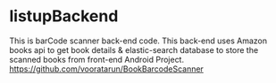 # listupBackend
This is barCode scanner back-end code. This back-end uses  Amazon books api to get book details & elastic-search database to store the scanned books from front-end Android Project.
https://github.com/vooratarun/BookBarcodeScanner
